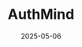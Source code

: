 ---  
layout: startup_page  
title: "AuthMind"  
id: "authmind.com"  
permalink: "/authmindauthmind.com05062025/"  
website: "https://www.authmind.com/"  
funding_round: "Seed"  
funding_amount: "$19.3M"  
investors: "F5"  
about: "AuthMind is an observability-driven identity protection platform that monitors all identities and access paths across multi-cloud, hybrid, SaaS, and on-premises environments, enabling identity security posture management and detection of identity threats. The platform provides full identity and access context for fast remediation of identity threats and posture issues."  
markets: "Cybersecurity, Identity Protection, Cloud Security, Software Engineering, Identity Management"  
hq: "Bethesda, Maryland, United States"  
founded_year: "2020"  
linkedin: "https://www.linkedin.com/company/authmind"  
twitter: ""  
instagram: ""  
facebook: ""  
crunchbase: "https://www.crunchbase.com/organization/authmind"  
pitchbook: "https://pitchbook.com/profiles/company/458329-78"  

date_display: "06-May-2025"  
date: "2025-05-06"

# SEO Optimization  
meta_title: "AuthMind - Seed Funding ($19.3M)"  
meta_description: "AuthMind, AuthMind is an observability-driven identity protection platform that monitors all identities and access paths across multi-cloud, hybrid, SaaS, and o..."  
meta_keywords: "AuthMind, Cybersecurity, Identity Protection, Cloud Security, Software Engineering, Identity Management, Seed funding"  
canonical_url: "https://startup.projectstartups.com/authmindauthmind.com05062025/"  
---
